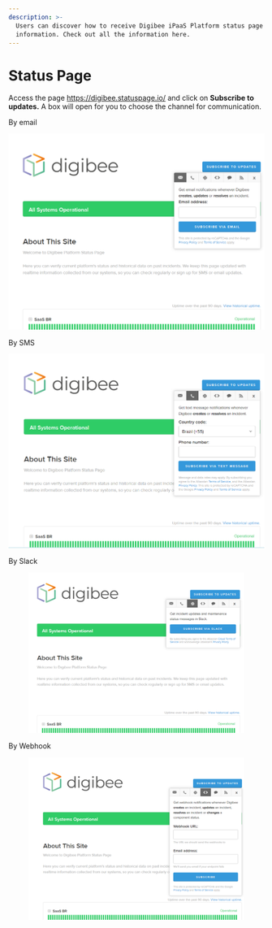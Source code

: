 ```yaml
---
description: >-
  Users can discover how to receive Digibee iPaaS Platform status page
  information. Check out all the information here.
---
```


# Status Page

Access the page https://digibee.statuspage.io/ and click on **Subscribe to updates.** A box will open for you to choose the channel for communication.

By email

![](../.gitbook/assets/email.png)

By SMS

![](../.gitbook/assets/SMS.png)

By Slack

<figure><img src="../.gitbook/assets/Slack.png" alt=""><figcaption></figcaption></figure>

By Webhook

<figure><img src="../.gitbook/assets/webhook.png" alt=""><figcaption></figcaption></figure>
